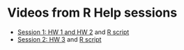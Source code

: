 # Videos from R Help sessions

* [Session 1: HW 1 and HW 2](https://youtu.be/0i9WI6OUGZ8) and [R script](r-video-data/Session1.R)
* [Session 2: HW 3](https://youtu.be/qHJ9_pCiMJc) and [R script](r-video-data/Session2.R)
